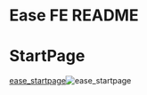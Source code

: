 # Ease FE README

# StartPage

[ease_startpage](/uploads/c58bdc59d3de25b4eb47189fcaf6c7e9/ease_startpage.gif)![ease_startpage](/uploads/12be1aa6fd1e1729328cd0afa5ab0836/ease_startpage.gif)


